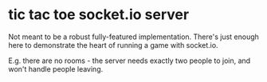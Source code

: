 # tic tac toe socket.io server

Not meant to be a robust fully-featured implementation. There's just enough here to demonstrate the heart of running a game with socket.io.

E.g. there are no rooms - the server needs exactly two people to join, and won't handle people leaving.
